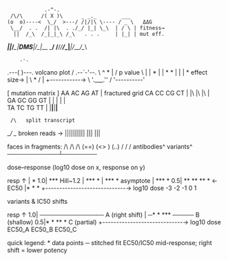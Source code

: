                 .-^-.
     /\/\      /( X )\      _ _._        ___
    (o  o)----<  \_/  >---/ /|/|\ \---- / _ \   ΔΔG
     \__/  . .  /| |\  . ./_/ |_| \_\  | / \ | fitness→
      ||  /_\  /_|_|_\ /_\   . . .     | |_| | mut eff.
   ___||_/___\_|__DMS__|/___\__|___     \___/
  /__/_/____/_\_|____|_/____\_/_\__\

        .-.
   .---(   )---.   volcano plot
  / .--`-'--.  \      ^     *
 | /  p value \ |     |   *
 | |  *    *  | |     |     *       effect size→
 |  \   *    /  |     +-----------→
  \  '.___.''  /
   '----------'

  [ mutation matrix ]
   AA AC AG AT | fractured grid
   CA CC CG CT | |\ |\ |\ |\
   GA GC GG GT | | \| \| \| \
   TA TC TG TT | |__|__|__|__

     /\   split transcript
  __/  \__  broken reads →  ||||||||||  ||| |||

  faces in fragments:   /\   /\   /\ 
                       (==) (<> ) (..)
                        \/   \/   \/
                 antibodies^ variants^
                ────────────┴────────

 dose–response (log10 dose on x, response on y)

   resp ↑
        |                     *
     1.0|                  ***     Hill~1.2
        |               ***  *
        |            ***      *    asymptote
        |         ***          *
     0.5| ** ** **             * ← EC50
        |*   *                   *
        +-----------------------------→ log10 dose
          -3   -2   -1    0    1

 variants & IC50 shifts

   resp ↑
     1.0|  ─*─***─*──────*──────  A (right shift)
        | ─* *   ***  *──*───     B (shallow)
     0.5|*      *  **   *         C (partial)
        +-----------------------------→ log10 dose
           EC50_A  EC50_B  EC50_C

  quick legend:
    * data points     ─ stitched fit
    EC50/IC50 mid-response; right shift = lower potency

